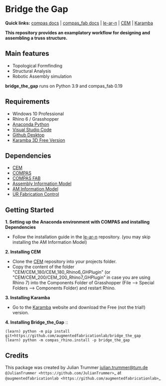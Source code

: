 # Bridge the Gap

**Quick links:** [compas docs](https://compas-dev.github.io/main/) | [compas_fab docs](https://gramaziokohler.github.io/compas_fab/latest/) | [le-ar-n](https://github.com/le-ar-n/le-ar-n) | [CEM](https://github.com/OleOhlbrock/CEM) | [Karamba](https://www.karamba3d.com/)


**This repository provides an examplatory workflow for designing and assembling a truss structure.**


Main features
-------------

* Topological Formfinding
* Structural Analysis
* Robotic Assembly simulation

**bridge_the_gap** runs on Python 3.9 and compas_fab 0.19


Requirements
------------

* Windows 10 Professional
* Rhino 6 / Grasshopper
* [Anaconda Python](https://www.anaconda.com/distribution/?gclid=CjwKCAjwo9rtBRAdEiwA_WXcFoyH8v3m-gVC55J6YzR0HpgB8R-PwM-FClIIR1bIPYZXsBtbPRfJ8xoC6HsQAvD_BwE)
* [Visual Studio Code](https://code.visualstudio.com/)
* [Github Desktop](https://desktop.github.com/)
* [Karamba 3D Free Version](https://www.karamba3d.com/)


Dependencies
------------

* [CEM](https://github.com/OleOhlbrock/CEM)
* [COMPAS](https://compas-dev.github.io/)
* [COMPAS FAB](https://gramaziokohler.github.io/compas_fab/latest/)
* [Assembly Information Model](https://github.com/augmentedfabricationlab/assembly_information_model)
* [AM Information Model](https://github.com/augmentedfabricationlab/am_information_model)
* [UR Fabrication Control](https://github.com/augmentedfabricationlab/ur_fabrication_control)


Getting Started
------------

**1. Setting up the Anaconda environment with COMPAS and installing Dependencies**

* Follow the installation guide in the [le-ar-n](https://github.com/le-ar-n/le-ar-n) repository. (you may skip installing the AM Information Model)

**2. Installing CEM**

* Clone the [CEM](https://github.com/OleOhlbrock/CEM) repository into your projects folder.
* Copy the content of the folder "CEM/CEM_180/CEM_180_Rhino6_GHPlugin" (or "CEM/CEM_200/CEM_200_Rhino7_GHPlugin" in case you are using Rhino 7) into the Components Folder of Grasshopper (File --> Special Folders --> Components Folder) and restart Rhino.

**3. Installing Karamba**

* Go to the [Karamba](https://www.karamba3d.com/) website and download the Free (not the trial!) version.

**4. Installing Bridge_the_Gap**
::

    (learn) python -m pip install git+https://github.com/augmentedfabricationlab/bridge_the_gap
    (learn) python -m compas_rhino.install -p bridge_the_gap


Credits
-------------

This package was created by Julian Trummer <julian.trummer@tum.de> `@JulianTrummer <https://github.com/JulianTrummer>`_ at `@augmentedfabricationlab <https://github.com/augmentedfabricationlab>`_
